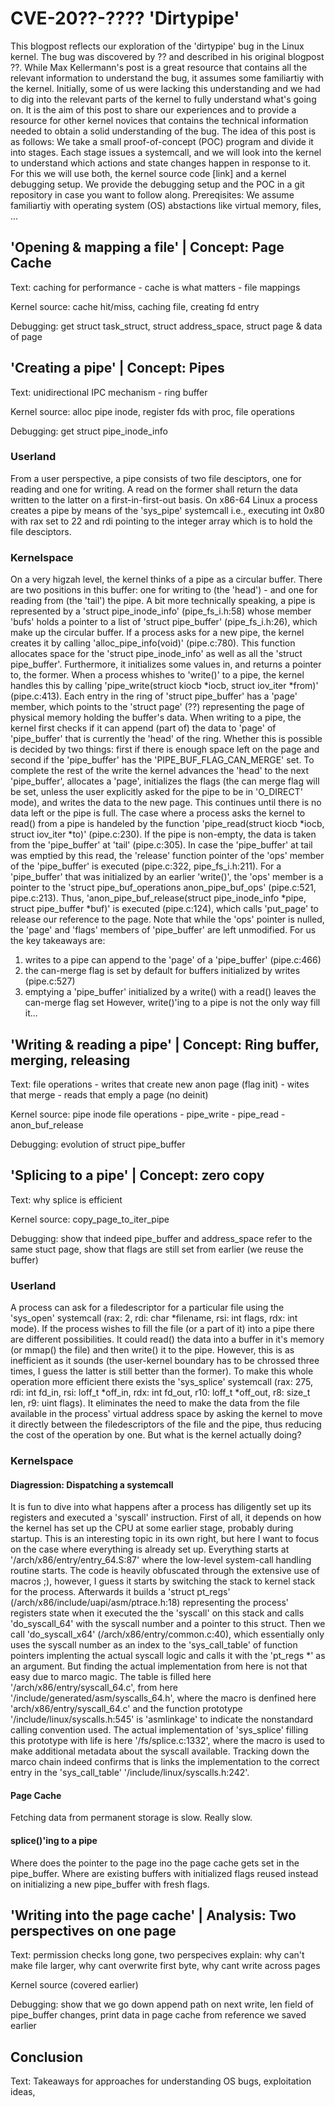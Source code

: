 # CVE-20??-???? 'Dirtypipe'
This blogpost reflects our exploration of the 'dirtypipe' bug in the Linux kernel. The bug was discovered by ?? and described in his original blogpost ??. 
While Max Kellermann's post is a great resource that contains all the relevant information to understand the bug, it assumes some familiartiy with the kernel. Initially, some of us were lacking this understanding and we had to dig into the relevant parts of the kernel to fully understand what's going on. It is the aim of this post to share our experiences and to provide a resource for other kernel novices that contains the technical information needed to obtain a solid understanding of the bug.
The idea of this post is as follows: We take a small  proof-of-concept (POC) program and divide it into stages. Each stage issues a systemcall, and we will look into the kernel to understand which actions and state changes happen in response to it. For this we will use both, the kernel source code [link] and a kernel debugging setup. We provide the debugging setup and the POC in a git repository in case you want to follow along.
Prereqisites: We assume familiartiy with operating system (OS) abstactions like virtual memory, files, ...
## 'Opening & mapping a file' | Concept: Page Cache
Text: caching for performance - cache is what matters - file mappings 

Kernel source: cache hit/miss, caching file, creating fd entry

Debugging: get struct task_struct, struct address_space, struct page & data of page

## 'Creating a pipe' | Concept: Pipes
Text: unidirectional IPC mechanism - ring buffer

Kernel source: alloc pipe inode, register fds with proc, file operations

Debugging: get struct pipe_inode_info

### Userland
From a user perspective, a pipe consists of two file desciptors, one for reading and one for writing. A read on the former shall return the data written to the latter on a first-in-first-out basis. On x86-64 Linux a process creates a pipe by means of the 'sys_pipe' systemcall i.e., executing int 0x80 with rax set to 22 and rdi pointing to the integer array which is to hold the file desciptors.

### Kernelspace
On a very higzah level, the kernel thinks of a pipe as a circular buffer. There are two positions in this buffer: one for writing to (the 'head') - and one for reading from (the 'tail') the pipe.
A bit more technically speaking, a pipe is represented by a 'struct pipe_inode_info' (pipe_fs_i.h:58) whose member 'bufs' holds a pointer to a list of 'struct pipe_buffer' (pipe_fs_i.h:26), which make up the circular buffer. If a process asks for a new pipe, the kernel creates it by calling 'alloc_pipe_info(void)' (pipe.c:780). This function allocates space for the 'struct pipe_inode_info' as well as all the 'struct pipe_buffer'. Furthermore, it initializes some values in, and returns a pointer to, the former.
When a process whishes to 'write()' to a pipe, the kernel handles this by calling 'pipe_write(struct kiocb *iocb, struct iov_iter *from)' (pipe.c:413). Each entry in the ring of 'struct pipe_buffer' has a 'page' member, which points to the 'struct page' (??) representing the page of physical memory holding the buffer's data. When writing to a pipe, the kernel first checks if it can append (part of) the data to 'page' of 'pipe_buffer' that is currently the 'head' of the ring. Whether this is possible is decided by two things: first if there is enough space left on the page and second if the 'pipe_buffer' has the 'PIPE_BUF_FLAG_CAN_MERGE' set. To complete the rest of the write the kernel advances the 'head' to the next 'pipe_buffer', allocates a 'page', initializes the flags (the can merge flag will be set, unless the user explicitly asked for the pipe to be in 'O_DIRECT' mode), and writes the data to the new page. This continues until there is no data left or the pipe is full.
The case where a process asks the kernel to read() from a pipe is handeled by the function 'pipe_read(struct kiocb *iocb, struct iov_iter *to)' (pipe.c:230). If the pipe is non-empty, the data is taken from the 'pipe_buffer' at 'tail' (pipe.c:305). In case the 'pipe_buffer' at tail was emptied by this read, the 'release' function pointer of the 'ops' member of the 'pipe_buffer' is executed (pipe.c:322, pipe_fs_i.h:211). For a 'pipe_buffer' that was initialized by an earlier 'write()', the 'ops' member is a pointer to the 'struct pipe_buf_operations anon_pipe_buf_ops' (pipe.c:521, pipe.c:213). Thus, 'anon_pipe_buf_release(struct pipe_inode_info *pipe, struct pipe_buffer *buf)' is executed (pipe.c:124), which calls 'put_page' to release our reference to the page. Note that while the 'ops' pointer is nulled, the 'page' and 'flags' members of 'pipe_buffer' are left unmodified.
For us the key takeaways are:
1. writes to a pipe can append to the 'page' of a 'pipe_buffer' (pipe.c:466)
2. the can-merge flag is set by default for buffers initialized by writes (pipe.c:527)
3. emptying a 'pipe_buffer' initialized by a write() with a read() leaves the can-merge flag set
However, write()'ing to a pipe is not the only way fill it...

## 'Writing & reading a pipe' | Concept: Ring buffer, merging, releasing
Text: file operations - writes that create new anon page (flag init) - wites that merge - reads that emply a page (no deinit)

Kernel source: pipe inode file operations - pipe_write - pipe_read - anon_buf_release

Debugging: evolution of struct pipe_buffer

## 'Splicing to a pipe' | Concept: zero copy
Text: why splice is efficient 

Kernel source: copy_page_to_iter_pipe

Debugging: show that indeed pipe_buffer and address_space refer to the same stuct page, show that flags are still set from earlier (we reuse the buffer)

### Userland
A process can ask for a filedescriptor for a particular file using the 'sys_open' systemcall (rax: 2, rdi: char *filename, rsi: int flags, rdx: int mode). If the process wishes to fill the file (or a part of it) into a pipe there are different possibilities. It could read() the data into a buffer in it's memory (or mmap() the file) and then write() it to the pipe. However, this is as inefficient as it sounds (the user-kernel boundary has to be chrossed three times, I guess the latter is still better than the former). To make this whole operation more efficient there exists the 'sys_splice' systemcall (rax: 275, rdi: int fd_in, rsi: loff_t *off_in, rdx: int fd_out, r10: loff_t *off_out, r8: size_t len, r9: uint flags). It eliminates the need to make the data from the file available in the process' virtual address space by asking the kernel to move it directly between the filedescriptors of the file and the pipe, thus reducing the cost of the operation by one. But what is the kernel actually doing?

### Kernelspace
#### Diagression: Dispatching a systemcall
It is fun to dive into what happens after a process has diligently set up its registers and executed a 'syscall' instruction. First of all, it depends on how the kernel has set up the CPU at some earlier stage, probably during startup. This is an interesting topic in its own right, but here I want to focus on the case where everything is already set up. Everything starts at '/arch/x86/entry/entry_64.S:87' where the low-level system-call handling routine starts. The code is heavily obfuscated through the extensive use of macros ;), however, I guess it starts by switching the stack to kernel stack for the process. Afterwards it builds a 'struct pt_regs' (/arch/x86/include/uapi/asm/ptrace.h:18) representing the process' registers state when it executed the the 'syscall' on this stack and calls 'do_syscall_64' with the syscall number and a pointer to this struct. Then we call 'do_syscall_x64' (/arch/x86/entry/common.c:40), which essentially only uses the syscall number as an index to the 'sys_call_table' of function pointers implenting the actual syscall logic and calls it with the 'pt_regs *' as an argument. But finding the actual implementation from here is not that easy due to marco magic. The table is filled here '/arch/x86/entry/syscall_64.c', from here '/include/generated/asm/syscalls_64.h', where the macro is denfined here 'arch/x86/entry/syscall_64.c' and the function prototype '/include/linux/syscalls.h:545' is 'asmlinkage' to indicate the nonstandard calling convention used. The actual implementation of 'sys_splice' filling this prototype with life is here '/fs/splice.c:1332', where the macro is used to make additional metadata about the syscall available. Tracking down the marco chain indeed confirms that is links the implementation to the correct entry in the 'sys_call_table' '/include/linux/syscalls.h:242'.

#### Page Cache
Fetching data from permanent storage is slow. Really slow.
#### splice()'ing to a pipe
Where does the pointer to the page ino the page cache gets set in the pipe_buffer. Where are existing buffers with initialized flags reused instead on initializing a new pipe_buffer with fresh flags.
## 'Writing into the page cache' | Analysis: Two perspectives on one page
Text: permission checks long gone, two perspecives explain: why can't make file larger, why cant overwrite first byte, why cant write across pages

Kernel source (covered earlier)

Debugging: show that we go down append path on next write, len field of pipe_buffer changes, print data in page cache from reference we saved earlier
## Conclusion
Text: Takeaways for approaches for understanding OS bugs, exploitation ideas, 
